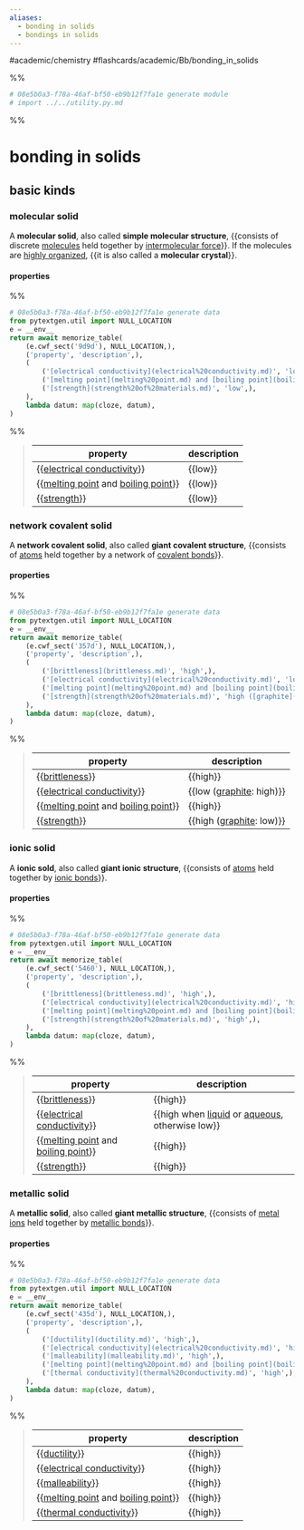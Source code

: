 ```yaml
---
aliases:
  - bonding in solids
  - bondings in solids
---
```


#academic/chemistry #flashcards/academic/Bb/bonding_in_solids

%%
```Python
# 08e5b0a3-f78a-46af-bf50-eb9b12f7fa1e generate module
# import ../../utility.py.md
```
%%

# bonding in solids

## basic kinds

### molecular solid

A __molecular solid__, also called __simple molecular structure__, {{consists of discrete [molecules](molecule.md) held together by [intermolecular force](intermolecular%20force.md)}}. If the molecules are [highly organized](crystal%20structure.md), {{it is also called a __molecular crystal__}}. <!--SR:!2023-06-12,44,230!2023-06-15,61,310-->

#### properties

%%
```Python
# 08e5b0a3-f78a-46af-bf50-eb9b12f7fa1e generate data
from pytextgen.util import NULL_LOCATION
e = __env__
return await memorize_table(
	(e.cwf_sect('9d9d'), NULL_LOCATION,),
	('property', 'description',),
	(
		('[electrical conductivity](electrical%20conductivity.md)', 'low',),
		('[melting point](melting%20point.md) and [boiling point](boiling%20point.md)', 'low',),
		('[strength](strength%20of%20materials.md)', 'low',),
	),
	lambda datum: map(cloze, datum),
)
```
%%

<!--08e5b0a3-f78a-46af-bf50-eb9b12f7fa1e generate section="9d9d"--><!-- The following content is generated at 2023-03-21T09:18:33.032052+08:00. Any edits will be overridden! -->

> | property | description |
> |-|-|
> | {{[electrical conductivity](electrical%20conductivity.md)}} | {{low}} |
> | {{[melting point](melting%20point.md) and [boiling point](boiling%20point.md)}} | {{low}} |
> | {{[strength](strength%20of%20materials.md)}} | {{low}} | <!--SR:!2023-05-31,36,270!2023-06-29,73,310!2023-06-26,70,310!2023-06-27,71,310!2023-06-07,42,250!2023-06-16,62,310-->

<!--/08e5b0a3-f78a-46af-bf50-eb9b12f7fa1e-->

### network covalent solid

A __network covalent solid__, also called __giant covalent structure__, {{consists of [atoms](atom.md) held together by a network of [covalent bonds](covalent%20bond.md)}}. <!--SR:!2023-06-26,56,250-->

#### properties

%%
```Python
# 08e5b0a3-f78a-46af-bf50-eb9b12f7fa1e generate data
from pytextgen.util import NULL_LOCATION
e = __env__
return await memorize_table(
	(e.cwf_sect('357d'), NULL_LOCATION,),
	('property', 'description',),
	(
		('[brittleness](brittleness.md)', 'high',),
		('[electrical conductivity](electrical%20conductivity.md)', 'low ([graphite](graphite.md): high)',),
		('[melting point](melting%20point.md) and [boiling point](boiling%20point.md)', 'high',),
		('[strength](strength%20of%20materials.md)', 'high ([graphite](graphite.md): low)',),
	),
	lambda datum: map(cloze, datum),
)
```
%%

<!--08e5b0a3-f78a-46af-bf50-eb9b12f7fa1e generate section="357d"--><!-- The following content is generated at 2023-03-21T09:21:26.394192+08:00. Any edits will be overridden! -->

> | property | description |
> |-|-|
> | {{[brittleness](brittleness.md)}} | {{high}} |
> | {{[electrical conductivity](electrical%20conductivity.md)}} | {{low ([graphite](graphite.md): high)}} |
> | {{[melting point](melting%20point.md) and [boiling point](boiling%20point.md)}} | {{high}} |
> | {{[strength](strength%20of%20materials.md)}} | {{high ([graphite](graphite.md): low)}} | <!--SR:!2023-07-01,59,250!2023-06-12,59,310!2023-10-08,141,290!2023-05-29,46,290!2023-09-06,111,290!2023-06-23,67,310!2023-09-06,113,290!2023-06-28,55,230-->

<!--/08e5b0a3-f78a-46af-bf50-eb9b12f7fa1e-->

### ionic solid

A __ionic sold__, also called __giant ionic structure__, {{consists of [atoms](atom.md) held together by [ionic bonds](ionic%20bond.md)}}. <!--SR:!2023-06-15,23,250-->

#### properties

%%
```Python
# 08e5b0a3-f78a-46af-bf50-eb9b12f7fa1e generate data
from pytextgen.util import NULL_LOCATION
e = __env__
return await memorize_table(
	(e.cwf_sect('5460'), NULL_LOCATION,),
	('property', 'description',),
	(
		('[brittleness](brittleness.md)', 'high',),
		('[electrical conductivity](electrical%20conductivity.md)', 'high when [liquid](liquid.md) or [aqueous](aqueous%20solution.md), otherwise low',),
		('[melting point](melting%20point.md) and [boiling point](boiling%20point.md)', 'high',),
		('[strength](strength%20of%20materials.md)', 'high',),
	),
	lambda datum: map(cloze, datum),
)
```
%%

<!--08e5b0a3-f78a-46af-bf50-eb9b12f7fa1e generate section="5460"--><!-- The following content is generated at 2023-03-21T09:26:02.675571+08:00. Any edits will be overridden! -->

> | property | description |
> |-|-|
> | {{[brittleness](brittleness.md)}} | {{high}} |
> | {{[electrical conductivity](electrical%20conductivity.md)}} | {{high when [liquid](liquid.md) or [aqueous](aqueous%20solution.md), otherwise low}} |
> | {{[melting point](melting%20point.md) and [boiling point](boiling%20point.md)}} | {{high}} |
> | {{[strength](strength%20of%20materials.md)}} | {{high}} | <!--SR:!2023-07-08,53,250!2023-06-06,54,310!2023-05-26,45,290!2023-05-27,29,270!2023-05-26,42,290!2023-06-17,63,310!2023-05-25,27,230!2023-05-29,45,290-->

<!--/08e5b0a3-f78a-46af-bf50-eb9b12f7fa1e-->

### metallic solid

A __metallic solid__, also called __giant metallic structure__, {{consists of [metal](metal.md) [ions](ion.md) held together by [metallic bonds](metallic%20bond.md)}}. <!--SR:!2023-09-05,110,270-->

#### properties

%%
```Python
# 08e5b0a3-f78a-46af-bf50-eb9b12f7fa1e generate data
from pytextgen.util import NULL_LOCATION
e = __env__
return await memorize_table(
	(e.cwf_sect('435d'), NULL_LOCATION,),
	('property', 'description',),
	(
		('[ductility](ductility.md)', 'high',),
		('[electrical conductivity](electrical%20conductivity.md)', 'high',),
		('[malleability](malleability.md)', 'high',),
		('[melting point](melting%20point.md) and [boiling point](boiling%20point.md)', 'high',),
		('[thermal conductivity](thermal%20conductivity.md)', 'high',),
	),
	lambda datum: map(cloze, datum),
)
```
%%

<!--08e5b0a3-f78a-46af-bf50-eb9b12f7fa1e generate section="435d"--><!-- The following content is generated at 2023-03-21T09:18:33.074937+08:00. Any edits will be overridden! -->

> | property | description |
> |-|-|
> | {{[ductility](ductility.md)}} | {{high}} |
> | {{[electrical conductivity](electrical%20conductivity.md)}} | {{high}} |
> | {{[malleability](malleability.md)}} | {{high}} |
> | {{[melting point](melting%20point.md) and [boiling point](boiling%20point.md)}} | {{high}} |
> | {{[thermal conductivity](thermal%20conductivity.md)}} | {{high}} | <!--SR:!2023-06-20,56,270!2023-06-09,56,310!2023-06-01,49,290!2023-06-24,68,310!2023-10-02,137,290!2023-06-25,69,310!2023-05-29,44,290!2023-06-13,60,310!2023-06-01,18,250!2023-06-28,72,310-->

<!--/08e5b0a3-f78a-46af-bf50-eb9b12f7fa1e-->
